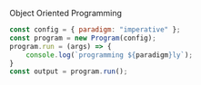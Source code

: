 Object Oriented Programming 
```js
const config = { paradigm: "imperative" };
const program = new Program(config);
program.run = (args) => {
	console.log(`programming ${paradigm}ly`);
}
const output = program.run();
```